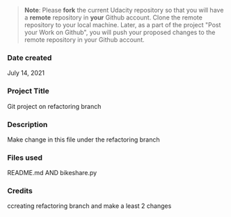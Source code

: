 >**Note**: Please **fork** the current Udacity repository so that you will have a **remote** repository in **your** Github account. Clone the remote repository to your local machine. Later, as a part of the project "Post your Work on Github", you will push your proposed changes to the remote repository in your Github account.

### Date created
July 14, 2021

### Project Title
Git project on refactoring branch

### Description
Make change in this file under the refactoring branch

### Files used
README.md AND bikeshare.py

### Credits
ccreating refactoring branch and make a least 2 changes

